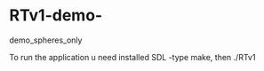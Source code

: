 # RTv1-demo-
demo_spheres_only 

To run the application u need installed SDL 
-type make, then ./RTv1
